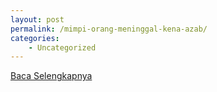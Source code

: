 ```yaml
---
layout: post
permalink: /mimpi-orang-meninggal-kena-azab/
categories:
    - Uncategorized
---
```


[Baca Selengkapnya](/04)